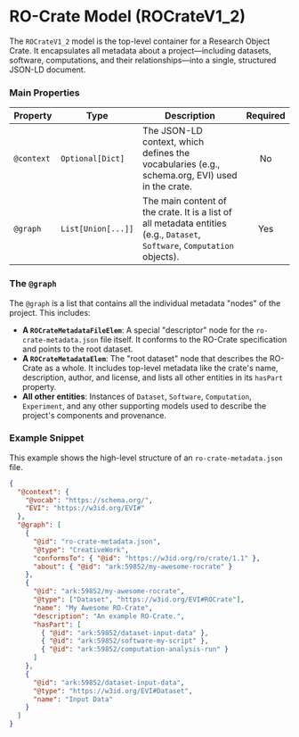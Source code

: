 # RO-Crate Model (ROCrateV1_2)

The `ROCrateV1_2` model is the top-level container for a Research Object Crate. It encapsulates all metadata about a project—including datasets, software, computations, and their relationships—into a single, structured JSON-LD document.

### Main Properties

| Property   | Type               | Description                                                                                                                | Required |
| ---------- | ------------------ | -------------------------------------------------------------------------------------------------------------------------- | :------: |
| `@context` | `Optional[Dict]`   | The JSON-LD context, which defines the vocabularies (e.g., schema.org, EVI) used in the crate.                             |    No    |
| `@graph`   | `List[Union[...]]` | The main content of the crate. It is a list of all metadata entities (e.g., `Dataset`, `Software`, `Computation` objects). |   Yes    |

### The `@graph`

The `@graph` is a list that contains all the individual metadata "nodes" of the project. This includes:

- **A `ROCrateMetadataFileElem`**: A special "descriptor" node for the `ro-crate-metadata.json` file itself. It conforms to the RO-Crate specification and points to the root dataset.
- **A `ROCrateMetadataElem`**: The "root dataset" node that describes the RO-Crate as a whole. It includes top-level metadata like the crate's name, description, author, and license, and lists all other entities in its `hasPart` property.
- **All other entities**: Instances of `Dataset`, `Software`, `Computation`, `Experiment`, and any other supporting models used to describe the project's components and provenance.

### Example Snippet

This example shows the high-level structure of an `ro-crate-metadata.json` file.

```json
{
  "@context": {
    "@vocab": "https://schema.org/",
    "EVI": "https://w3id.org/EVI#"
  },
  "@graph": [
    {
      "@id": "ro-crate-metadata.json",
      "@type": "CreativeWork",
      "conformsTo": { "@id": "https://w3id.org/ro/crate/1.1" },
      "about": { "@id": "ark:59852/my-awesome-rocrate" }
    },
    {
      "@id": "ark:59852/my-awesome-rocrate",
      "@type": ["Dataset", "https://w3id.org/EVI#ROCrate"],
      "name": "My Awesome RO-Crate",
      "description": "An example RO-Crate.",
      "hasPart": [
        { "@id": "ark:59852/dataset-input-data" },
        { "@id": "ark:59852/software-my-script" },
        { "@id": "ark:59852/computation-analysis-run" }
      ]
    },
    {
      "@id": "ark:59852/dataset-input-data",
      "@type": "https://w3id.org/EVI#Dataset",
      "name": "Input Data"
    }
  ]
}
```
